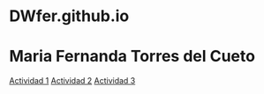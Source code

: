 # DWfer.github.io
# Maria Fernanda Torres del Cueto
<html lang="es">
<head>
<meta charset="UTF-8">
<meta name="viewport" content="width=device-width, initial-scale=1.0">
<style>

.caja {
width: 100%;
height: 150px;
padding: 10px;
margin: 10px;
border: 1px solid #ccc;
text-align: center;
line-height: 150px;
color: black;
text-decoration: none;
background-color:#12afc8;
}
caja1 {
background-color:#CCC;
}

caja2 {
background-color:#CCC; 
}
caja3 {
background-color:#CCC; 
}
</style>
</head>
<body>
<div class="caja">
<a href="Tarjetadeperfil.html" class="caja caja1">Actividad 1</a>
<a href="Articulo.html" class="caja caja2">Actividad 2</a>
<a href="Cajas.html" class="caja caja3">Actividad 3</a>
</div>
</body>
</html>
